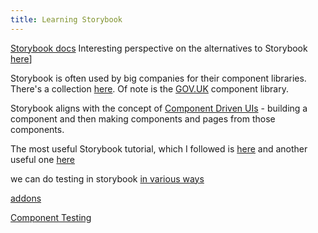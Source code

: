 ```yaml
---
title: Learning Storybook
---
```


[Storybook docs](https://storybook.js.org/docs)
Interesting perspective on the alternatives to Storybook [here](https://www.youtube.com/watch?v=XxBi_Up325g&t=198s)]

Storybook is often used by big companies for their component libraries. There's a collection [here](https://storybook.js.org/showcase/projects). Of note is the [GOV.UK](https://govuk-react.github.io/govuk-react/?path=/docs/welcome--docs) component library.

Storybook aligns with the concept of [Component Driven UIs](https://componentdriven.org) - building a component and then making components and pages from those components.

The most useful Storybook tutorial, which I followed is [here](https://storybook.js.org/tutorials/intro-to-storybook/react/en/get-started) and another useful one [here](https://www.freecodecamp.org/news/what-is-storybook-and-how-can-i-use-it-to-create-a-component-libary-in-react/)

we can do testing in storybook [in various ways](https://storybook.js.org/tutorials/ui-testing-handbook/)

[addons](https://storybook.js.org/addons)

[Component Testing](https://storybook.js.org/blog/component-testing/)
